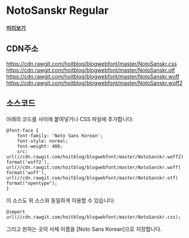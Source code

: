 # NotoSanskr Regular
[**미리보기**](https://rawgit.com/hoitblog/blogwebfont/master/index.html)

## CDN주소
https://cdn.rawgit.com/hoitblog/blogwebfont/master/NotoSanskr.css
https://cdn.rawgit.com/hoitblog/blogwebfont/master/NotoSanskr.otf  
https://cdn.rawgit.com/hoitblog/blogwebfont/master/NotoSanskr.woff  
https://cdn.rawgit.com/hoitblog/blogwebfont/master/NotoSanskr.woff2

## 소스코드
아래의 코드를 <style>과 </style> 사이에 붙여넣거나 CSS 파일에 추가합니다:
<pre><code>@font-face {
	font-family: 'Noto Sans Korean';
	font-style: normal;
	font-weight: 400;
	src: url(//cdn.rawgit.com/hoitblog/blogwebfont/master/NotoSanskr.woff2) format('woff2'), url(//cdn.rawgit.com/hoitblog/blogwebfont/master/NotoSanskr.woff) format('woff'), url(//cdn.rawgit.com/hoitblog/blogwebfont/master/NotoSanskr.otf) format("opentype");
}</code></pre>
이 소스도 위 소스와 동일하게 이용할 수 있습니다:
<pre><code>@import url(//cdn.rawgit.com/hoitblog/blogwebfont/master/NotoSanskr.css);</code></pre>
그리고 원하는 곳의 서체 이름을 [Noto Sans Korean]으로 지정합니다.
